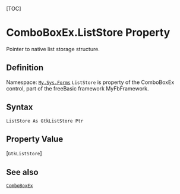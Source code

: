 [TOC]
# ComboBoxEx.ListStore Property
Pointer to native list storage structure.
## Definition
Namespace: [`My.Sys.Forms`](My.Sys.Forms.md)
`ListStore` is property of the ComboBoxEx control, part of the freeBasic framework MyFbFramework.
## Syntax
```freeBasic
ListStore As GtkListStore Ptr
```
## Property Value
[`GtkListStore`]
## See also
[`ComboBoxEx`](ComboBoxEx.md)
